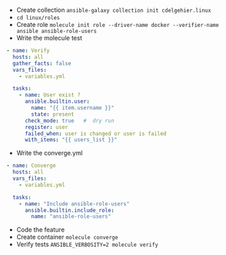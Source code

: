 - Create collection
`ansible-galaxy collection init cdelgehier.linux`
- `cd linux/roles`
- Create role
`molecule init role --driver-name docker --verifier-name ansible ansible-role-users`
- Write the molecule test
```yaml
- name: Verify
  hosts: all
  gather_facts: false
  vars_files:
    - variables.yml

  tasks:
    - name: User exist ?
      ansible.builtin.user:
        name: "{{ item.username }}"
        state: present
      check_mode: true   #  dry run
      register: user
      failed_when: user is changed or user is failed
      with_items: "{{ users_list }}"
```
- Write the converge.yml
```yaml
- name: Converge
  hosts: all
  vars_files:
    - variables.yml

  tasks:
    - name: "Include ansible-role-users"
      ansible.builtin.include_role:
        name: "ansible-role-users"
```
- Code the feature
- Create container `molecule converge`
- Verify tests `ANSIBLE_VERBOSITY=2 molecule verify`
